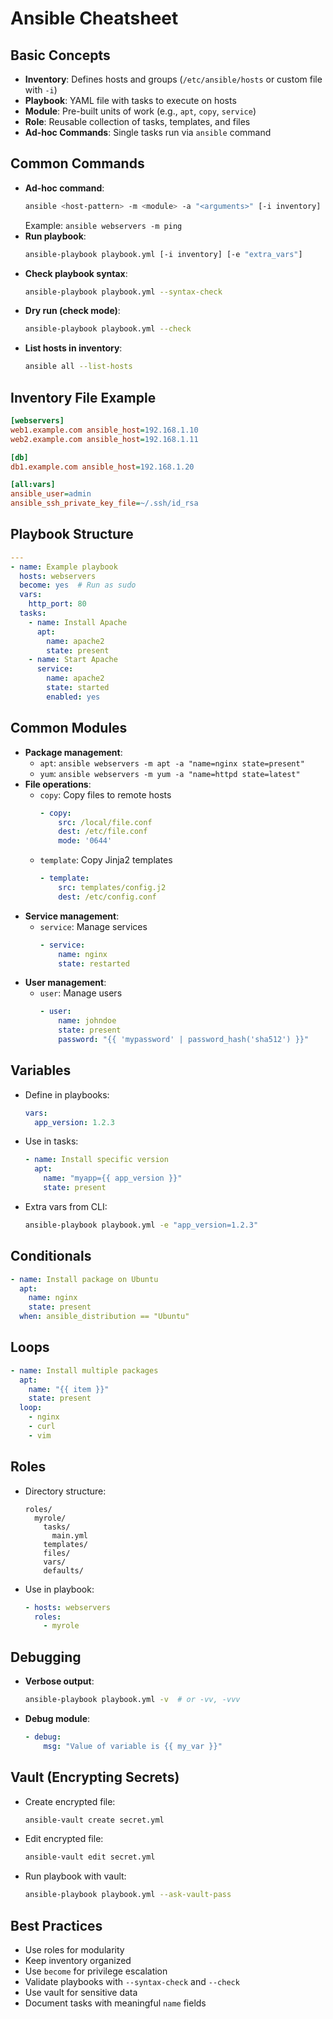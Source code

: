 # Ansible Cheatsheet

## Basic Concepts
- **Inventory**: Defines hosts and groups (`/etc/ansible/hosts` or custom file with `-i`)
- **Playbook**: YAML file with tasks to execute on hosts
- **Module**: Pre-built units of work (e.g., `apt`, `copy`, `service`)
- **Role**: Reusable collection of tasks, templates, and files
- **Ad-hoc Commands**: Single tasks run via `ansible` command

## Common Commands
- **Ad-hoc command**:
  ```bash
  ansible <host-pattern> -m <module> -a "<arguments>" [-i inventory] [-u user]
  ```
  Example: `ansible webservers -m ping`
- **Run playbook**:
  ```bash
  ansible-playbook playbook.yml [-i inventory] [-e "extra_vars"]
  ```
- **Check playbook syntax**:
  ```bash
  ansible-playbook playbook.yml --syntax-check
  ```
- **Dry run (check mode)**:
  ```bash
  ansible-playbook playbook.yml --check
  ```
- **List hosts in inventory**:
  ```bash
  ansible all --list-hosts
  ```

## Inventory File Example
```ini
[webservers]
web1.example.com ansible_host=192.168.1.10
web2.example.com ansible_host=192.168.1.11

[db]
db1.example.com ansible_host=192.168.1.20

[all:vars]
ansible_user=admin
ansible_ssh_private_key_file=~/.ssh/id_rsa
```

## Playbook Structure
```yaml
---
- name: Example playbook
  hosts: webservers
  become: yes  # Run as sudo
  vars:
    http_port: 80
  tasks:
    - name: Install Apache
      apt:
        name: apache2
        state: present
    - name: Start Apache
      service:
        name: apache2
        state: started
        enabled: yes
```

## Common Modules
- **Package management**:
  - `apt`: `ansible webservers -m apt -a "name=nginx state=present"`
  - `yum`: `ansible webservers -m yum -a "name=httpd state=latest"`
- **File operations**:
  - `copy`: Copy files to remote hosts
    ```yaml
    - copy:
        src: /local/file.conf
        dest: /etc/file.conf
        mode: '0644'
    ```
  - `template`: Copy Jinja2 templates
    ```yaml
    - template:
        src: templates/config.j2
        dest: /etc/config.conf
    ```
- **Service management**:
  - `service`: Manage services
    ```yaml
    - service:
        name: nginx
        state: restarted
    ```
- **User management**:
  - `user`: Manage users
    ```yaml
    - user:
        name: johndoe
        state: present
        password: "{{ 'mypassword' | password_hash('sha512') }}"
    ```

## Variables
- Define in playbooks:
  ```yaml
  vars:
    app_version: 1.2.3
  ```
- Use in tasks:
  ```yaml
  - name: Install specific version
    apt:
      name: "myapp={{ app_version }}"
      state: present
  ```
- Extra vars from CLI:
  ```bash
  ansible-playbook playbook.yml -e "app_version=1.2.3"
  ```

## Conditionals
```yaml
- name: Install package on Ubuntu
  apt:
    name: nginx
    state: present
  when: ansible_distribution == "Ubuntu"
```

## Loops
```yaml
- name: Install multiple packages
  apt:
    name: "{{ item }}"
    state: present
  loop:
    - nginx
    - curl
    - vim
```

## Roles
- Directory structure:
  ```
  roles/
    myrole/
      tasks/
        main.yml
      templates/
      files/
      vars/
      defaults/
  ```
- Use in playbook:
  ```yaml
  - hosts: webservers
    roles:
      - myrole
  ```

## Debugging
- **Verbose output**:
  ```bash
  ansible-playbook playbook.yml -v  # or -vv, -vvv
  ```
- **Debug module**:
  ```yaml
  - debug:
      msg: "Value of variable is {{ my_var }}"
  ```

## Vault (Encrypting Secrets)
- Create encrypted file:
  ```bash
  ansible-vault create secret.yml
  ```
- Edit encrypted file:
  ```bash
  ansible-vault edit secret.yml
  ```
- Run playbook with vault:
  ```bash
  ansible-playbook playbook.yml --ask-vault-pass
  ```

## Best Practices
- Use roles for modularity
- Keep inventory organized
- Use `become` for privilege escalation
- Validate playbooks with `--syntax-check` and `--check`
- Use vault for sensitive data
- Document tasks with meaningful `name` fields